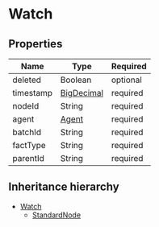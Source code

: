 

# Watch

## Properties

Name | Type | Required
-------- | -------- | --------
deleted | Boolean | optional
timestamp | [BigDecimal](BigDecimal.md) | required
nodeId | String | required
agent | [Agent](Agent.md) | required
batchId | String | required
factType | String | required
parentId | String | required




## Inheritance hierarchy


* [Watch](Watch.md)
    * [StandardNode](StandardNode.md)
